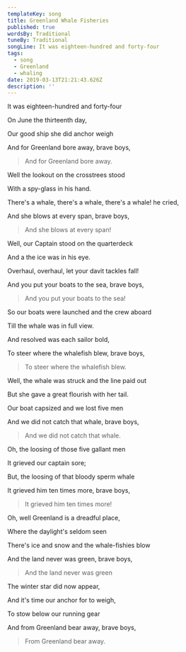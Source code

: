 ```yaml
---
templateKey: song
title: Greenland Whale Fisheries
published: true
wordsBy: Traditional
tuneBy: Traditional
songLine: It was eighteen-hundred and forty-four
tags:
  - song
  - Greenland
  - whaling
date: 2019-03-13T21:21:43.626Z
description: ''
---
```

It was eighteen-hundred and forty-four

On June the thirteenth day,

Our good ship she did anchor weigh

And for Greenland bore away, brave boys,

>And for Greenland bore away.



Well the lookout on the crosstrees stood

With a spy-glass in his hand.

There's a whale, there's a whale, there's a whale! he cried,

And she blows at every span, brave boys,

>And she blows at every span!



Well, our Captain stood on the quarterdeck

And a the ice was in his eye.

Overhaul, overhaul, let your davit tackles fall!

And you put your boats to the sea, brave boys,

>And you put your boats to the sea!



So our boats were launched and the crew aboard

Till the whale was in full view.

And resolved was each sailor bold,

To steer where the whalefish blew, brave boys,

>To steer where the whalefish blew.



Well, the whale was struck and the line paid out

But she gave a great flourish with her tail.

Our boat capsized and we lost five men

And we did not catch that whale, brave boys,

>And we did not catch that whale.



Oh, the loosing of those five gallant men

It grieved our captain sore;

But, the loosing of that bloody sperm whale

It grieved him ten times more, brave boys,

>It grieved him ten times more!



Oh, well Greenland is a dreadful place,

Where the daylight's seldom seen

There's ice and snow and the whale-fishies blow

And the land never was green, brave boys,

>And the land never was green



The winter star did now appear,

And it's time our anchor for to weigh,

To stow below our running gear

And from Greenland bear away, brave boys,

>From Greenland bear away.
